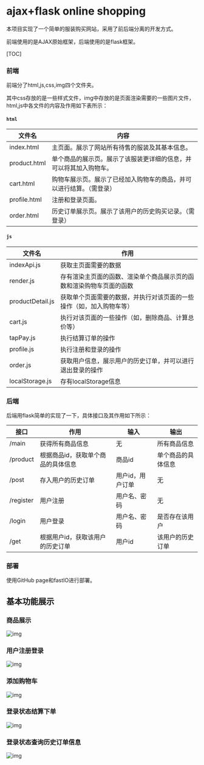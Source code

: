# ajax+flask online shopping

本项目实现了一个简单的服装购买网站，采用了前后端分离的开发方式。

前端使用的是AJAX原始框架，后端使用的是flask框架。



[TOC]

### 前端

前端分了html,js,css,img四个文件夹。

其中css存放的是一些样式文件，img中存放的是页面渲染需要的一些图片文件，html,js中各文件的内容及作用如下表所示：

#### `html`

| 文件名       | 内容                                                         |
| ------------ | ------------------------------------------------------------ |
| index.html   | 主页面。展示了网站所有待售的服装及其基本信息。               |
| product.html | 单个商品的展示页。展示了该服装更详细的信息，并可以将其加入购物车。 |
| cart.html    | 购物车展示页。展示了已经加入购物车的商品，并可以进行结算。（需登录） |
| profile.html | 注册和登录页面。                                             |
| order.html   | 历史订单展示页。展示了该用户的历史购买记录。（需登录）       |

#### `js`

| 文件名           | 作用                                                         |
| ---------------- | ------------------------------------------------------------ |
| indexApi.js      | 获取主页面需要的数据                                         |
| render.js        | 存有渲染主页面的函数、渲染单个商品展示页的函数和渲染购物车页面的函数 |
| productDetail.js | 获取单个页面需要的数据，并执行对该页面的一些操作（如，加入购物车等） |
| cart.js          | 执行对该页面的一些操作（如，删除商品、计算总价等）           |
| tapPay.js        | 执行结算订单的操作                                           |
| profile.js       | 执行注册和登录的操作                                         |
| order.js         | 获取用户信息，展示用户的历史订单，并可以进行退出登录的操作   |
| localStorage.js  | 存有localStorage信息                                         |

 

### 后端

后端用flask简单的实现了一下，具体接口及其作用如下所示：

| 接口      | 作用                               | 输入             | 输出               |
| --------- | ---------------------------------- | ---------------- | ------------------ |
| /main     | 获得所有商品信息                   | 无               | 所有商品信息       |
| /product  | 根据商品id，获取单个商品的具体信息 | 商品id           | 单个商品的具体信息 |
| /post     | 存入用户的历史订单                 | 用户id，用户订单 | 无                 |
| /register | 用户注册                           | 用户名、密码     | 无                 |
| /login    | 用户登录                           | 用户名、密码     | 是否存在该用户     |
| /get      | 根据用户id，获取该用户的历史订单   | 用户id           | 该用户的历史订单   |

 

### 部署

使用GitHub page和fastIO进行部署。

 

## 基本功能展示

### 商品展示

![img](https://tva1.sinaimg.cn/large/008eGmZEgy1gmt32mbsdqj30nc0ewnpd.jpg) 

 

### 用户注册登录

![img](https://tva1.sinaimg.cn/large/008eGmZEgy1gmt32kwbw8j30nc0ewnpd.jpg) 

 

### 添加购物车

![img](https://tva1.sinaimg.cn/large/008eGmZEgy1gmt32lrvtsj30nc0ewnpd.jpg) 

 

### 登录状态结算下单

![img](https://tva1.sinaimg.cn/large/008eGmZEgy1gmt32k2cx4j30nc0ewnpd.jpg) 

 

### 登录状态查询历史订单信息

![img](https://tva1.sinaimg.cn/large/008eGmZEgy1gmt32mp2zsj30nc0ewnpd.jpg) 

 